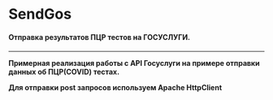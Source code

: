 # SendGos
<h4>Отправка результатов ПЦР тестов на ГОСУСЛУГИ.<h4>
<hr>
Примерная реализация работы с API Госуслуги на примере отправки данных об ПЦР(COVID) тестах. 
<p>Для отправки post запросов используем  Apache HttpClient</p>
